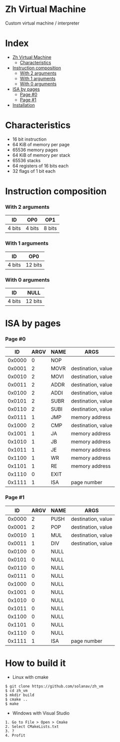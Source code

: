 # Zh Virtual Machine
Custom virtual machine / interpreter

# Index

* [Zh Virtual Machine](#zh-virtual-machine)
  * [Characteristics](#characteristics)
* [Instruction composition](#instruction-composition)
  * [With 2 arguments](#with-2-arguments)
  * [With 1 arguments](#with-1-arguments)
  * [With 0 arguments](#with-0-arguments)
* [ISA by pages](#isa-by-pages)
  * [Page #0](#page-0)
  * [Page #1](#page-1)
* [Installation](#how-to-build-it)

# Characteristics
- 16 bit instruction
- 64 KiB of memory per page
- 65536 memory pages
- 64 KiB of memory per stack
- 65536 stacks
- 64 registers of 16 bits each
- 32 flags of 1 bit each

# Instruction composition

### With 2 arguments
| ID     | OP0    | OP1    |
|--------|--------|--------|
| 4 bits | 4 bits | 8 bits |

### With 1 arguments
| ID     | OP0     |
|--------|---------|
| 4 bits | 12 bits |

### With 0 arguments
| ID     | NULL    |
|--------|---------|
| 4 bits | 12 bits |

# ISA by pages

### Page #0

| ID     | ARGV | NAME  | ARGS               |
|--------|------|-------|--------------------|
| 0x0000 | 0    | NOP   |                    |
| 0x0001 | 2    | MOVR  | destination, value |
| 0x0010 | 2    | MOVI  | destination, value |
| 0x0011 | 2    | ADDR  | destination, value |
| 0x0100 | 2    | ADDI  | destination, value |
| 0x0101 | 2    | SUBR  | destination, value |
| 0x0110 | 2    | SUBI  | destination, value |
| 0x0111 | 1    | JMP   | memory address     |
| 0x1000 | 2    | CMP   | destination, value |
| 0x1001 | 1    | JA    | memory address     |
| 0x1010 | 1    | JB    | memory address     |
| 0x1011 | 1    | JE    | memory address     |
| 0x1100 | 1    | WR    | memory address     |
| 0x1101 | 1    | RE    | memory address     |
| 0x1110 | 0    | EXIT  |                    |
| 0x1111 | 1    | ISA   | page number        |

### Page #1

| ID     | ARGV | NAME  | ARGS               |
|--------|------|-------|--------------------|
| 0x0000 | 2    | PUSH  | destination, value |
| 0x0001 | 2    | POP   | destination, value |
| 0x0010 | 1    | MUL   | destination, value |
| 0x0011 | 1    | DIV   | destination, value |
| 0x0100 | 0    | NULL  |                    |
| 0x0101 | 0    | NULL  |                    |
| 0x0110 | 0    | NULL  |                    |
| 0x0111 | 0    | NULL  |                    |
| 0x1000 | 0    | NULL  |                    |
| 0x1001 | 0    | NULL  |                    |
| 0x1010 | 0    | NULL  |                    |
| 0x1011 | 0    | NULL  |                    |
| 0x1100 | 0    | NULL  |                    |
| 0x1101 | 0    | NULL  |                    |
| 0x1110 | 0    | NULL  |                    |
| 0x1111 | 1    | ISA   | page number        |

# How to build it

* Linux with cmake
```
$ git clone https://github.com/solanav/zh_vm
$ cd zh_vm
$ mkdir build
$ cmake ..
$ make
```

* Windows with Visual Studio
```
1. Go to File > Open > Cmake
2. Select CMakeLists.txt
3. ?
4. Profit
```
